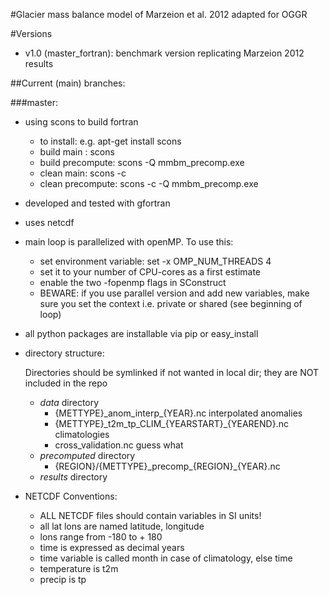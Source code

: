 #Glacier mass balance model of Marzeion et al. 2012 adapted for OGGR 

#Versions

- v1.0 (master_fortran): benchmark version replicating Marzeion 2012 results

##Current (main) branches:

###master:

- using scons to build fortran 
    - to install: e.g. apt-get install scons
    - build main : scons
    - build precompute: scons -Q mmbm_precomp.exe
    - clean main: scons -c
    - clean precompute: scons -c -Q mmbm_precomp.exe

- developed and tested with gfortran

- uses netcdf

- main loop is parallelized with openMP. To use this: 
    - set environment variable: set -x OMP_NUM_THREADS 4
    - set it to your number of CPU-cores as a first estimate
    - enable the two -fopenmp flags in SConstruct
    - BEWARE: if you use parallel version and add new variables, make sure you set the context 
  i.e. private or shared (see beginning of loop)
 
- all python packages are installable via pip or easy_install

- directory structure:
    
    Directories should be symlinked if not wanted in local dir; they are NOT included in the repo

    - _data_ directory
      - {METTYPE}\_anom_interp\_{YEAR}.nc interpolated anomalies
      - {METTYPE}\_t2m_tp_CLIM\_{YEARSTART}_{YEAREND}.nc climatologies
      - cross_validation.nc guess what
    - _precomputed_ directory
      - {REGION}/{METTYPE}\_precomp\_{REGION}_{YEAR}.nc
    - _results_ directory

- NETCDF Conventions:
    - ALL NETCDF files should contain variables in SI units!
    - all lat lons are named latitude, longitude
    - lons range from -180 to + 180
    - time is expressed as decimal years
    - time variable is called month in case of climatology, else time
    - temperature is t2m
    - precip is tp

